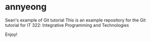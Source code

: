 # annyeong
Sean's example of Git tutorial
This is an example repository for the Git tutorial for IT 322: Integrative Programming and Technologies

Enjoy!